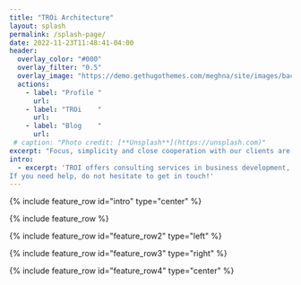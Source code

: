 ```yaml
---
title: "TROi Architecture"
layout: splash
permalink: /splash-page/
date: 2022-11-23T11:48:41-04:00
header:
  overlay_color: "#000"
  overlay_filter: "0.5"
  overlay_image: "https://demo.gethugothemes.com/meghna/site/images/backgrounds/hero-area.jpg"
  actions:
    - label: "Profile "
      url: 
    - label: "TROi    "
      url:
    - label: "Blog    "
      url:
 # caption: "Photo credit: [**Unsplash**](https://unsplash.com)"
excerpt: "Focus, simplicity and close cooperation with our clients are the basis for creating practical solutions that have a real effect for our clients and their customers."
intro: 
  - excerpt: 'TROI offers consulting services in business development, digitalization, Enterprise and solution architecture with a focus on customer value, quality and efficiency. <br/>
If you need help, do not hesitate to get in touch!'
---
```


{% include feature_row id="intro" type="center" %}

{% include feature_row %}

{% include feature_row id="feature_row2" type="left" %}

{% include feature_row id="feature_row3" type="right" %}

{% include feature_row id="feature_row4" type="center" %}

